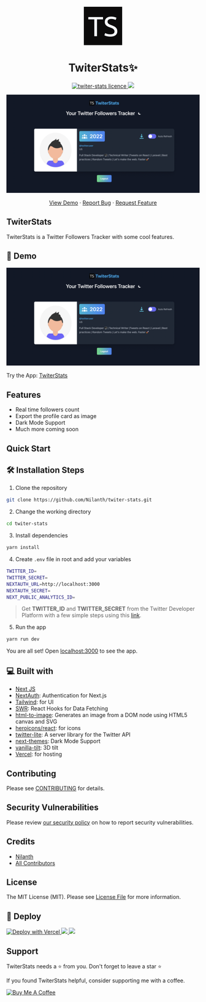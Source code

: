 <p align="center"><a href="https://twiter-stats.vercel.app" target="_blank"><img src="public/ts-logo.png" width="100"></a></p>

<h1 align="center">TwiterStats✨️</h1>

<p align="center">
<a href="https://github.com/Nilanth/twiter-stats/blob/master/LICENSE" target="blank">
<img src="https://img.shields.io/github/license/Nilanth/twiter-stats?style=flat-square" alt="twiter-stats licence" />
</a>
<a href="https://twitter.com/intent/tweet?text=Checkout%20twiter-stats.vercel.app%20by%20@Nilanth.%20TwiterStats%20is%20a%20Twitter%20Followers%20Tracker%20build%20with%20Next.js,%20TailwindCSS,%20NextAuth,%20SWR%20%F0%9F%94%A5"><img src="https://img.shields.io/twitter/url?label=Share%20on%20Twitter&style=social&url=https%3A%2F%2Fgithub.com%2FNIlanth%2Ftwiter-stats"></a>
</p>

<p align="center"><img src="public/cover-image.png" alt="twiterstats" width="550" /></p>

<p align="center">
    <a href="https://twiter-stats.vercel.app" target="_blank">View Demo</a>
    ·
    <a href="https://github.com/Nilanth/twiter-stats/issues/new/choose">Report Bug</a>
    ·
    <a href="https://github.com/Nilanth/twiter-stats/issues/new/choose">Request Feature</a>
</p>


## TwiterStats

TwiterStats is a Twitter Followers Tracker with some cool features.

## 🚀 Demo

<a href="https://twiter-stats.vercel.app" target="blank">
<img src="public/cover-image.png" />
</a>

Try the App: [TwiterStats](https://twiter-stats.vercel.app)

## Features

- Real time followers count
- Export the profile card as image
- Dark Mode Support
- Much more coming soon

## Quick Start

## 🛠️ Installation Steps

1. Clone the repository

```bash
git clone https://github.com/Nilanth/twiter-stats.git
```

2. Change the working directory

```bash
cd twiter-stats
```

3. Install dependencies

```bash
yarn install
```

4. Create `.env` file in root and add your variables

```bash
TWITTER_ID=
TWITTER_SECRET=
NEXTAUTH_URL=http://localhost:3000
NEXTAUTH_SECRET=
NEXT_PUBLIC_ANALYTICS_ID=
```
> Get **TWITTER_ID** and **TWITTER_SECRET** from the Twitter Developer Platform with a few simple steps using this [link](https://developer.twitter.com/en/docs/twitter-api/getting-started/getting-access-to-the-twitter-api).

5. Run the app

```bash
yarn run dev
```

You are all set! Open [localhost:3000](http://localhost:3000/) to see the app.

## 💻 Built with

- [Next JS](https://nextjs.org/)
- [NextAuth](https://next-auth.js.org): Authentication for Next.js
- [Tailwind](https://tailwindcss.com/): for UI
- [SWR](https://swr.vercel.app/): React Hooks for Data Fetching
- [html-to-image](https://github.com/bubkoo/html-to-image): Generates an image from a DOM node using HTML5 canvas and SVG
- [heroicons/react](https://heroicons.com/): for icons
- [twitter-lite](https://github.com/draftbit/twitter-lite): A server library for the Twitter API
- [next-themes](https://github.com/pacocoursey/next-themes): Dark Mode Support
- [vanilla-tilt](https://micku7zu.github.io/vanilla-tilt.js/): 3D tilt
- [Vercel](http://vercel.com/): for hosting

## Contributing

Please see [CONTRIBUTING](.github/CONTRIBUTING.md) for details.

## Security Vulnerabilities

Please review [our security policy](../../security/policy) on how to report security vulnerabilities.

## Credits

-   [Nilanth](https://github.com/nilanth)
-   [All Contributors](../../contributors)

## License

The MIT License (MIT). Please see [License File](LICENSE.md) for more information.

## 🦄 Deploy

<a href="https://vercel.com/new/clone?repository-url=https%3A%2F%2Fgithub.com%2FNilanth%2Ftwiter-stats"><img src="https://vercel.com/button" alt="Deploy with Vercel" height="37.5px" />
</a>
<a href="https://app.netlify.com/start/deploy?repository=https://github.com/Nilanth/twiter-stats">
<img src="https://www.netlify.com/img/deploy/button.svg" height="37.5px" />
</a>
<a href="https://cloud.digitalocean.com/apps/new?repo=https://github.com/Nilanth/twiter-stats">
<img src="https://camo.githubusercontent.com/df21703b4229f8d44f76c2d56073657a4ab450ca4566ba5d24d05bf528c298f8/68747470733a2f2f7777772e6465706c6f79746f646f2e636f6d2f646f2d62746e2d626c75652e737667" height="37.5px" />
</a>

## Support

TwiterStats needs a ⭐️ from you. Don't forget to leave a star ⭐️

If you found TwiterStats helpful, consider supporting me with a coffee.

<a href="https://www.buymeacoffee.com/nilanth" target="_blank"><img src="https://cdn.buymeacoffee.com/buttons/v2/default-red.png" alt="Buy Me A Coffee"  height=40 ></a>

